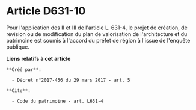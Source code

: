 # Article D631-10

Pour l'application des II et III de l'article L. 631-4, le projet de création, de révision ou de modification du plan de
valorisation de l'architecture et du patrimoine est soumis à l'accord du préfet de région à l'issue de l'enquête publique.

**Liens relatifs à cet article**

	**Créé par**:

	  - Décret n°2017-456 du 29 mars 2017 - art. 5

	**Cite**:

	  - Code du patrimoine - art. L631-4
